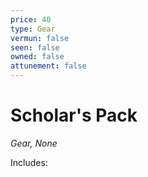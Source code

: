 ```yaml
---
price: 40
type: Gear
vermun: false
seen: false
owned: false
attunement: false
---
```

# Scholar's Pack

*Gear, None*

Includes: